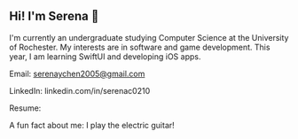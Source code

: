 ## Hi! I'm Serena 🌻
I'm currently an undergraduate studying Computer Science at the University of Rochester. My interests are in software and game development. This year, I am learning SwiftUI and developing iOS apps. 

Email: serenaychen2005@gmail.com  

LinkedIn: linkedin.com/in/serenac0210  

Resume: 

A fun fact about me: I play the electric guitar!

<!--
**SerenaC0210/SerenaC0210** is a ✨ _special_ ✨ repository because its `README.md` (this file) appears on your GitHub profile.

Here are some ideas to get you started:

- 🔭 I’m currently working on ...
- 🌱 I’m currently learning ...
- 👯 I’m looking to collaborate on ...
- 🤔 I’m looking for help with ...
- 💬 Ask me about ...
- 📫 How to reach me: ...
- 😄 Pronouns: ...
- ⚡ Fun fact: ...
-->

